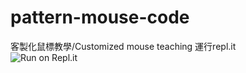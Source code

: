 # pattern-mouse-code
客製化鼠標教學/Customized mouse teaching
運行repl.it<br>
<img src="https://camo.githubusercontent.com/4deb0e1fe2859b5e7359771d9b83dbeaafef4009c2f312df5b84bf9f6b0951c8/68747470733a2f2f7265706c2e69742f62616467652f6769746875622f53756468616e506c61797a2f446973636f72642d4d75736963426f74" alt="Run on Repl.it" data-canonical-src="https://repl.it/badge/github/Black-Kalo/pattern-mouse-code/
" style="max-width: 100%;">
<a>
